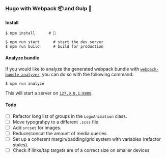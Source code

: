 ### Hugo with Webpack 📦 and Gulp 🥤

#### Install

```shell
$ npm install      # 🎉

$ npm run start      # start the dev server
$ npm run build      # build for production
```

#### Analyze bundle

If you would like to analyze the generated webpack bundle with [`webpack-bundle-analyzer`](https://github.com/webpack-contrib/webpack-bundle-analyzer), you can do so with the following command:

```shell
$ npm run analyze
```

This will start a server on [`127.0.0.1:8888`](http://127.0.0.1:8888/).

#### Todo

- [ ] Refactor long list of groups in the `LogoAnimation` class.
- [ ] Move typograhpy to a different `.scss` file.
- [ ] Add `srcset` for images.
- [ ] Reduce/concat the amount of media queries.
- [ ] Set up a coherent margin/padding/grid system with variables (refactor styles).
- [ ] Check if links/tap targets are of a correct size on smaller devices

